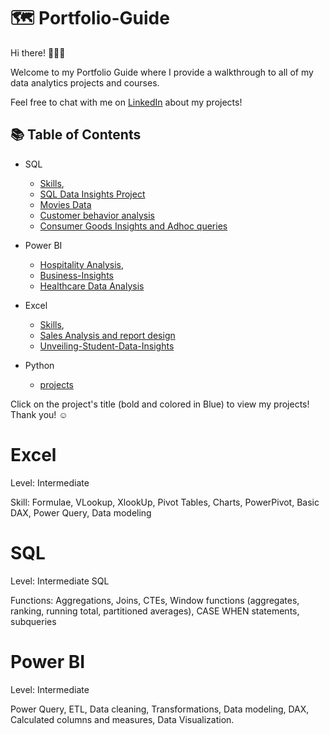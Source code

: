 # 🗺 Portfolio-Guide

Hi there! 🙋🏻‍♀️

Welcome to my Portfolio Guide where I provide a walkthrough to all of my data analytics projects and courses.

Feel free to chat with me on [LinkedIn](https://www.linkedin.com/in/mythily-ram-795b1521/) about my projects!

## 📚 Table of Contents

- SQL
  - [Skills](https://github.com/mythilyram/Portfolio-Guide/blob/main/README.md#sql),
  - [SQL Data Insights Project](https://github.com/mythilyram/Tiny-Shop-Sales-SQL-case-study#readme)
  - [Movies Data](https://github.com/mythilyram/Movies-SQL)
  - [Customer behavior analysis](https://github.com/mythilyram/Customer-behavior-analysis)
  - [Consumer Goods Insights and Adhoc queries](https://github.com/mythilyram/Consumer-Goods-Insights-and-Adhoc-queries/tree/main)

- Power BI
  - [Hospitality Analysis](https://github.com/mythilyram/Power-BI#readme),
  - [Business-Insights](https://github.com/mythilyram/Business-Insights-360-using-Power-BI/blob/main/README.md)
  - [Healthcare Data Analysis](https://github.com/mythilyram/Healthcare-HCAHPS-Survey-Analysis)
 
- Excel
  - [Skills](https://github.com/mythilyram/Portfolio-Guide/blob/main/README.md#excel),
  - [Sales Analysis and report design](https://github.com/mythilyram/Excel#readme)
  - [Unveiling-Student-Data-Insights](https://github.com/mythilyram/Unveiling-Student-Data-Insights/tree/main#readme) 

- Python
  - [projects](https://github.com/mythilyram/Python)

Click on the project's title (bold and colored in Blue) to view my projects! Thank you! ☺️

# Excel
Level: Intermediate

Skill: Formulae, VLookup, XlookUp, Pivot Tables, Charts, PowerPivot, Basic DAX, Power Query, Data modeling

# SQL
Level: Intermediate SQL

Functions: Aggregations, Joins, CTEs, Window functions (aggregates, ranking, running total, partitioned averages), CASE WHEN statements, subqueries

# Power BI
Level: Intermediate

Power Query, ETL, Data cleaning, Transformations, Data modeling, DAX, Calculated columns and measures, Data Visualization.
